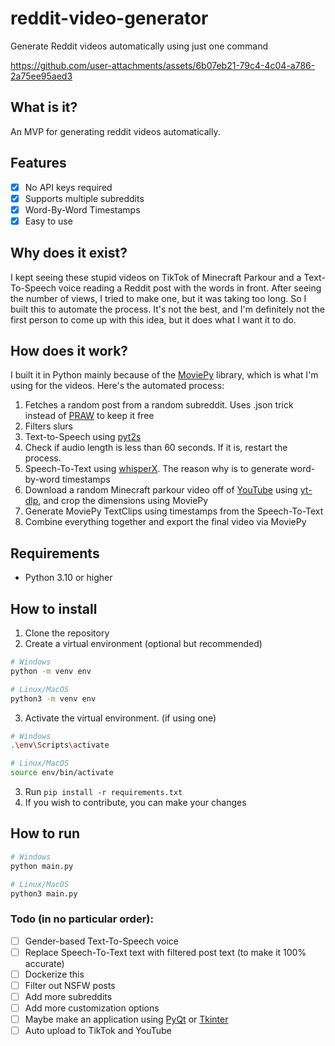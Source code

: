 # reddit-video-generator

Generate Reddit videos automatically using just one command

https://github.com/user-attachments/assets/6b07eb21-79c4-4c04-a786-2a75ee95aed3

## What is it?

An MVP for generating reddit videos automatically.

## Features

- [x] No API keys required
- [x] Supports multiple subreddits
- [x] Word-By-Word Timestamps
- [x] Easy to use

## Why does it exist?

I kept seeing these stupid videos on TikTok of Minecraft Parkour and a Text-To-Speech voice reading a Reddit post with the words in front. After seeing the number of views, I tried to make one, but it was taking too long. So I built this to automate the process. It's not the best, and I'm definitely not the first person to come up with this idea, but it does what I want it to do.

## How does it work?

I built it in Python mainly because of the [MoviePy](https://zulko.github.io/moviepy/) library, which is what I'm using for the videos. Here's the automated process:

1. Fetches a random post from a random subreddit. Uses .json trick instead of [PRAW](https://praw.readthedocs.io/en/stable/) to keep it free
2. Filters slurs
3. Text-to-Speech using [pyt2s](https://github.com/supersu-man/pyt2s)
4. Check if audio length is less than 60 seconds. If it is, restart the process.
5. Speech-To-Text using [whisperX](https://github.com/m-bain/whisperX). The reason why is to generate word-by-word timestamps
6. Download a random Minecraft parkour video off of [YouTube](https://www.youtube.com/) using [yt-dlp](https://github.com/yt-dlp/yt-dlp), and crop the dimensions using MoviePy
7. Generate MoviePy TextClips using timestamps from the Speech-To-Text
8. Combine everything together and export the final video via MoviePy

## Requirements

- Python 3.10 or higher

## How to install

1. Clone the repository
2. Create a virtual environment (optional but recommended)
```bash
# Windows
python -m venv env

# Linux/MacOS
python3 -m venv env
```
3. Activate the virtual environment. (if using one)
```bash
# Windows
.\env\Scripts\activate

# Linux/MacOS
source env/bin/activate
```
3. Run `pip install -r requirements.txt`
4. If you wish to contribute, you can make your changes

## How to run
```bash
# Windows
python main.py

# Linux/MacOS
python3 main.py
```

### Todo (in no particular order):

- [ ] Gender-based Text-To-Speech voice
- [ ] Replace Speech-To-Text text with filtered post text (to make it 100% accurate)
- [ ] Dockerize this
- [ ] Filter out NSFW posts
- [ ] Add more subreddits
- [ ] Add more customization options
- [ ] Maybe make an application using [PyQt](https://www.riverbankcomputing.com/software/pyqt/) or [Tkinter](https://wiki.python.org/moin/TkInter)
- [ ] Auto upload to TikTok and YouTube
